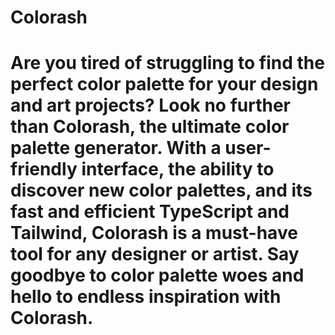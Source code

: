 # Colorash
# Are you tired of struggling to find the perfect color palette for your design and art projects? Look no further than Colorash, the ultimate color palette generator. With a user-friendly interface, the ability to discover new color palettes, and its fast and efficient TypeScript and Tailwind, Colorash is a must-have tool for any designer or artist. Say goodbye to color palette woes and hello to endless inspiration with Colorash.
